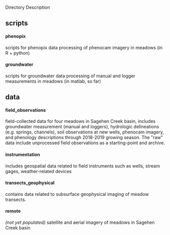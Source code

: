 Directory Description

## scripts
#### phenopix
scripts for phenopix data processing of phenocam imagery in meadows (in R + python)

#### groundwater
scripts for groundwater data processing of manual and logger measurements in meadows (in matlab, so far)

## data

#### field_observations

field-collected data for four meadows in Sagehen Creek basin, includes groundwater measurement (manual and loggers), hydrologic delineations (e.g. springs, channels), soil observations at new wells, phenocam imagery, and phenology descriptions through 2018-2019 growing season. The "raw" data include unprocessed field observations as a starting-point and archive.

#### instrumentation
includes geospatial data related to field instruments such as wells, stream gages, weather-related devices

#### transects_geophysical
contains data related to subsurface geophysical imaging of meadow transects.

#### remote
*(not yet populated)* satellite and aerial imagery of meadows in Sagehen Creek basin

